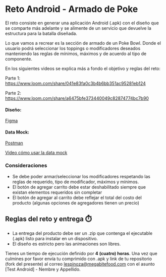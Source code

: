 # Reto Android - Armado de Poke
El reto consiste en generar una aplicación Android (.apk) con el diseño que se comparte más adelante y se alimente de un servicio que devuelve la estructura para la batalla diseñada.

Lo que vamos a recrear es la sección de armado de un Poke Bowl. Donde el usuario podrá seleccionar los toppings o modificadores deseados manteniendo las reglas de mínimos, máximos y de acuerdo al tipo de componente.

En los siguientes videos se explica más a fondo el objetivo y reglas del reto:

Parte 1:
https://www.loom.com/share/041e83fa0c3b4b6bb351ac95281eb124

Parte 2:
https://www.loom.com/share/a6475bfe373440049c82874774bc7b90

#### Diseño:
[Figma](https://www.figma.com/file/qFlLfvkchzXVTKuXHA9nE5/Flujos---perfil-android?node-id=2%3A6)

#### Data Mock:
[Postman](https://www.postman.com/megabite-tech/workspace/megabite-public/overview)

[Video cómo usar la data mock](https://www.loom.com/share/ddaa39ff8e0c4440b78afe1ef088a075)

### Consideraciones
- Se debe poder armar/seleccionar los modificadores respetando las reglas de requerido, tipo de modificador, máximos y mínimos.
- El botón de agregar carrito debe estar deshabilitado siempre que existan elementos requeridos sin completar
- El botón de agregar al carrito debe reflejar el total del costo del producto (algunas opciones de agregadores tienen un precio)

## Reglas del reto y entrega ⏱️
- La entrega del producto debe ser un .zip que contenga el ejecutable (.apk) listo para instalar en un dispositivo.
- El diseño es estricto pero las animaciones son libres.

Tienes un tiempo de ejecución definido por **4 (cuatro) horas**. Una vez que culmines por favor envía tu comprimido con .apk y link de tu repositorio (fork del presente) al correo  [lespinoza@megabitefood.com](mailto:lespinoza@megabitefood.com) con el asunto [Test Android] - Nembre y Appellido.
